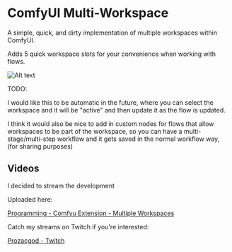 # ComfyUI Multi-Workspace

A simple, quick, and dirty implementation of multiple workspaces within ComfyUI.

Adds 5 quick workspace slots for your convenience when working with flows.

![Alt text](image.png)

TODO:

I would like this to be automatic in the future, where you can select the workspace and it will be "active" and then update it as the flow is updated.

I think it would also be nice to add in custom nodes for flows that allow workspaces to be part of the workspace, so you can have a multi-stage/multi-step workflow
and it gets saved in the normal workflow way, (for sharing purposes)


## Videos

I decided to stream the development

Uploaded here:  

[Programming - Comfyu Extension - Multiple Workspaces
](https://www.youtube.com/watch?v=8rfSWh6K_48)

Catch my streams on Twitch if you're interested:

[Prozacgod - Twitch](https://www.twitch.tv/prozacgod)
